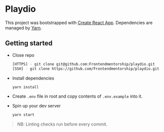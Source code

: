 # Playdio

This project was bootstrapped with [Create React App](https://github.com/facebook/create-react-app). Dependencies are managed by [Yarn](https://yarnpkg.com).

## Getting started
- Close repo

  ```bash
  [HTTPS] - git clone git@github.com:Frontendmentorship/playdio.git
  [SSH] - git clone https://github.com/Frontendmentorship/playdio.git
  ```

- Install dependencies

  ```bash
  yarn install
  ```

- Create `.env` file in root and copy contents of `.env.example` into it.

- Spin up your dev server

  ```bash
  yarn start
  ```

> NB: Linting checks run before every commit.

